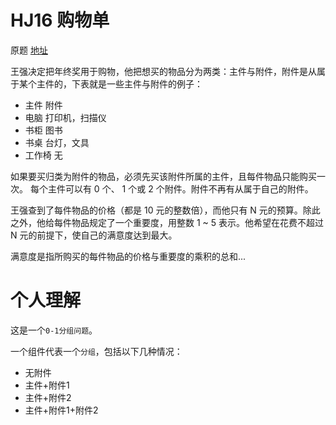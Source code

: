 # HJ16 购物单
原题 [地址](https://www.nowcoder.com/practice/f9c6f980eeec43ef85be20755ddbeaf4)

王强决定把年终奖用于购物，他把想买的物品分为两类：主件与附件，附件是从属于某个主件的，下表就是一些主件与附件的例子：

- 主件	附件
- 电脑	打印机，扫描仪
- 书柜	图书
- 书桌	台灯，文具
- 工作椅	无

如果要买归类为附件的物品，必须先买该附件所属的主件，且每件物品只能购买一次。
每个主件可以有 0 个、 1 个或 2 个附件。附件不再有从属于自己的附件。

王强查到了每件物品的价格（都是 10 元的整数倍），而他只有 N 元的预算。除此之外，他给每件物品规定了一个重要度，用整数 1 ~ 5 表示。他希望在花费不超过 N 元的前提下，使自己的满意度达到最大。

满意度是指所购买的每件物品的价格与重要度的乘积的总和...

# 个人理解
这是一个`0-1分组问题`。

一个组件代表一个`分组`，包括以下几种情况：

- 无附件
- 主件+附件1
- 主件+附件2
- 主件+附件1+附件2